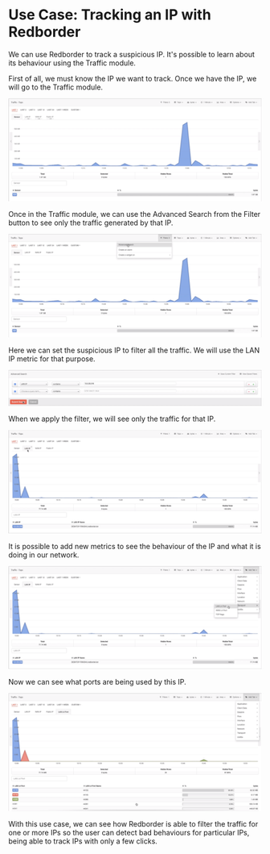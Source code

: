 # Use Case: Tracking an IP with Redborder

We can use Redborder to track a suspicious IP. It's possible to learn about its behaviour using the Traffic module.

First of all, we must know the IP we want to track. Once we have the IP, we will go to the Traffic module.

![Tracking an IP: Traffic module](images/ch30_img001_a.png)

Once in the Traffic module, we can use the Advanced Search from the Filter button to see only the traffic generated by that IP.

![Tracking an IP: Advanced Search in Traffic module](images/ch30_img001_b.png)

Here we can set the suspicious IP to filter all the traffic. We will use the LAN IP metric for that purpose.

![Tracking an IP: Filtering IP](images/ch30_img001_c.png)

When we apply the filter, we will see only the traffic for that IP.

![Tracking an IP: Traffic filtered](images/ch30_img001_d.png)

It is possible to add new metrics to see the behaviour of the IP and what it is doing in our network.

![Tracking an IP: Adding new metrics](images/ch30_img001_e.png)

Now we can see what ports are being used by this IP.

![Tracking an IP: Ports being used by suspicious IP](images/ch30_img001_f.png)

With this use case, we can see how Redborder is able to filter the traffic for one or more IPs so the user can detect bad behaviours for particular IPs, being able to track IPs with only a few clicks.
